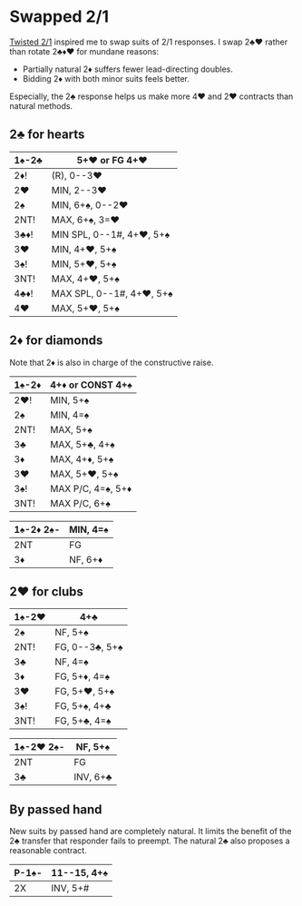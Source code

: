 # Swapped 2/1

[Twisted 2/1][refx] inspired me to swap suits of 2/1 responses.  I swap 2♣♥
rather than rotate 2♣♦♥ for mundane reasons:

- Partially natural 2♦ suffers fewer lead-directing doubles.
- Bidding 2♦ with both minor suits feels better.

[refx]: https://hackmd.io/@TpKotoba/refx

Especially, the 2♣ response helps us make more 4♥ and 2♥ contracts than natural
methods.

## 2♣ for hearts

| 1♠-2♣ | 5+♥ or FG 4+♥ |
|-------|---------------|
| 2♦!   | (R), 0--3♥
| 2♥    | MIN, 2--3♥
| 2♠    | MIN, 6+♠, 0--2♥
| 2NT!  | MAX, 6+♠, 3=♥
| 3♣♦!  | MIN SPL, 0--1#, 4+♥, 5+♠
| 3♥    | MIN, 4+♥, 5+♠
| 3♠!   | MIN, 5+♥, 5+♠
| 3NT!  | MAX, 4+♥, 5+♠
| 4♣♦!  | MAX SPL, 0--1#, 4+♥, 5+♠
| 4♥    | MAX, 5+♥, 5+♠

## 2♦ for diamonds

Note that 2♦ is also in charge of the constructive raise.

| 1♠-2♦ | 4+♦ or CONST 4+♠ |
|-------|------------------|
| 2♥!   | MIN, 5+♠
| 2♠    | MIN, 4=♠
| 2NT!  | MAX, 5+♠
| 3♣    | MAX, 5+♣, 4+♠
| 3♦    | MAX, 4+♦, 5+♠
| 3♥    | MAX, 5+♥, 5+♠
| 3♠!   | MAX P/C, 4=♠, 5+♦
| 3NT!  | MAX P/C, 6+♠

| 1♠-2♦ 2♠- | MIN, 4=♠ |
|-----------|----------|
| 2NT       | FG
| 3♦        | NF, 6+♦

## 2♥ for clubs

| 1♠-2♥ | 4+♣ |
|-------|-----|
| 2♠    | NF, 5+♠
| 2NT!  | FG, 0--3♣, 5+♠
| 3♣    | NF, 4=♠
| 3♦    | FG, 5+♦, 4=♠
| 3♥    | FG, 5+♥, 5+♠
| 3♠!   | FG, 5+♠, 4+♣
| 3NT!  | FG, 5+♣, 4=♠

| 1♠-2♥ 2♠- | NF, 5+♠ |
|-----------|---------|
| 2NT       | FG
| 3♣        | INV, 6+♣

## By passed hand

New suits by passed hand are completely natural.  It limits the benefit of the
2♣ transfer that responder fails to preempt.  The natural 2♣ also proposes a
reasonable contract.

| P-1♠- | 11--15, 4+♠ |
|-------|-------------|
| 2X    | INV, 5+#
